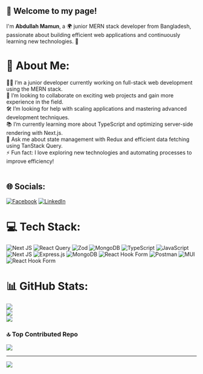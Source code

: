 <h2>👋 Welcome to my page!</h2>
<p>I'm <strong>Abdullah Mamun</strong>, a 🌍 junior MERN stack developer from Bangladesh, passionate about building efficient web applications and continuously learning new technologies. 🚀</p>


# 💫 About Me:
👨‍💻 I’m a junior developer currently working on full-stack web development using the MERN stack.<br>🤝 I’m looking to collaborate on exciting web projects and gain more experience in the field.<br>🛠️ I’m looking for help with scaling applications and mastering advanced development techniques.<br>📚 I’m currently learning more about TypeScript and optimizing server-side rendering with Next.js.<br>💬 Ask me about state management with Redux and efficient data fetching using TanStack Query.<br>⚡ Fun fact: I love exploring new technologies and automating processes to improve efficiency!<br><br>


## 🌐 Socials:
[![Facebook](https://img.shields.io/badge/Facebook-%231877F2.svg?logo=Facebook&logoColor=white)](https://facebook.com/abdullah-mamun-0110/) [![LinkedIn](https://img.shields.io/badge/LinkedIn-%230077B5.svg?logo=linkedin&logoColor=white)](https://linkedin.com/in/abdullah-mamun-0110) 

# 💻 Tech Stack:
![Next JS](https://img.shields.io/badge/Next-black?style=for-the-badge&logo=next.js&logoColor=white) ![React Query](https://img.shields.io/badge/-React%20Query-FF4154?style=for-the-badge&logo=react%20query&logoColor=white) ![Zod](https://img.shields.io/badge/zod-%233068b7.svg?style=for-the-badge&logo=zod&logoColor=white) ![MongoDB](https://img.shields.io/badge/MongoDB-%234ea94b.svg?style=for-the-badge&logo=mongodb&logoColor=white) ![TypeScript](https://img.shields.io/badge/typescript-%23007ACC.svg?style=for-the-badge&logo=typescript&logoColor=white) ![JavaScript](https://img.shields.io/badge/javascript-%23323330.svg?style=for-the-badge&logo=javascript&logoColor=%23F7DF1E) ![Next JS](https://img.shields.io/badge/Next-black?style=for-the-badge&logo=next.js&logoColor=white) ![Express.js](https://img.shields.io/badge/express.js-%23404d59.svg?style=for-the-badge&logo=express&logoColor=%2361DAFB) ![MongoDB](https://img.shields.io/badge/MongoDB-%234ea94b.svg?style=for-the-badge&logo=mongodb&logoColor=white) ![React Hook Form](https://img.shields.io/badge/React%20Hook%20Form-%23EC5990.svg?style=for-the-badge&logo=reacthookform&logoColor=white) ![Postman](https://img.shields.io/badge/Postman-FF6C37?style=for-the-badge&logo=postman&logoColor=white) ![MUI](https://img.shields.io/badge/MUI-%230081CB.svg?style=for-the-badge&logo=mui&logoColor=white) ![React Hook Form](https://img.shields.io/badge/React%20Hook%20Form-%23EC5990.svg?style=for-the-badge&logo=reacthookform&logoColor=white)
# 📊 GitHub Stats:
![](https://github-readme-stats.vercel.app/api?username=abdullahMamun01&theme=dark&hide_border=false&include_all_commits=false&count_private=true)<br/>
![](https://github-readme-streak-stats.herokuapp.com/?user=abdullahMamun01&theme=dark&hide_border=false)<br/>
![](https://github-readme-stats.vercel.app/api/top-langs/?username=abdullahMamun01&theme=dark&hide_border=false&include_all_commits=false&count_private=true&layout=compact)

### 🔝 Top Contributed Repo
![](https://github-contributor-stats.vercel.app/api?username=abdullahMamun01&limit=5&theme=dark&combine_all_yearly_contributions=true)

---
[![](https://visitcount.itsvg.in/api?id=abdullahMamun01&icon=0&color=0)](https://visitcount.itsvg.in)

<!-- Proudly created with GPRM ( https://gprm.itsvg.in ) -->
